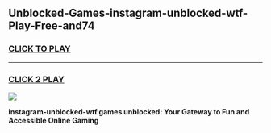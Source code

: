 
## Unblocked-Games-instagram-unblocked-wtf-Play-Free-and74
<h3>
<a href="https://premium76.site?title=instagram-unblocked-wtf&ref=10A">CLICK TO PLAY</a></h3>
<hr>

<h3>
<a href="https://premium76.site?title=instagram-unblocked-wtf&ref=10A">CLICK 2 PLAY</a>
  
</h3>

<a href="https://premium76.site?title=instagram-unblocked-wtf&ref=10A"><img src="https://clearcache.store/games.png"></a>


**instagram-unblocked-wtf games unblocked: Your Gateway to Fun and Accessible Online Gaming**
